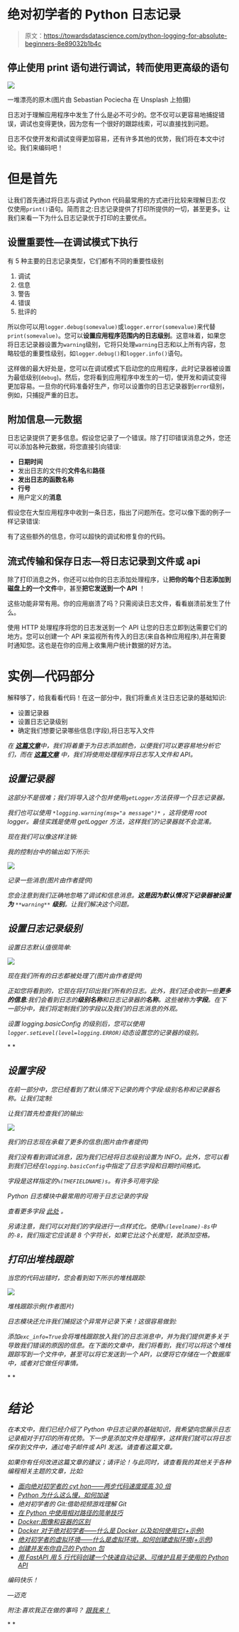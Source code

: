 # 绝对初学者的 Python 日志记录

> 原文：<https://towardsdatascience.com/python-logging-for-absolute-beginners-8e89032b1b4c>

## 停止使用 print 语句进行调试，转而使用更高级的语句

![](img/1e403abd5e36566eb43a7ea8bfdfe0e0.png)

一堆漂亮的原木(图片由 Sebastian Pociecha 在 Unsplash 上拍摄)

日志对于理解应用程序中发生了什么是必不可少的。您不仅可以更容易地捕捉错误，调试也变得更快，因为您有一个很好的跟踪线索，可以直接找到问题。

日志不仅使开发和调试变得更加容易，还有许多其他的优势，我们将在本文中讨论。我们来编码吧！

# 但是首先

让我们首先通过将日志与调试 Python 代码最常用的方式进行比较来理解日志:仅仅使用`print()`语句。简而言之:日志记录提供了打印所提供的一切，甚至更多。让我们来看一下为什么日志记录优于打印的主要优点。

## 设置重要性—在调试模式下执行

有 5 种主要的日志记录类型，它们都有不同的重要性级别

1.  调试
2.  信息
3.  警告
4.  错误
5.  批评的

所以你可以用`logger.debug(somevalue)`或`logger.error(somevalue)`来代替`print(somevalue)`。您可以**设置应用程序范围内的日志级别**。这意味着，如果您将日志记录器设置为`warning`级别，它将只处理`warning`日志和以上所有内容，忽略较低的重要性级别，如`logger.debug()`和`logger.info()`语句。

这样做的最大好处是，您可以在调试模式下启动您的应用程序，此时记录器被设置为最低级别(`debug`)。然后，您将看到应用程序中发生的一切，使开发和调试变得更加容易。一旦你的代码准备好生产，你可以设置你的日志记录器到`error`级别，例如，只捕捉严重的日志。

## 附加信息—元数据

日志记录提供了更多信息。假设您记录了一个错误。除了打印错误消息之外，您还可以添加各种元数据，将您直接引向错误:

*   **日期时间**
*   发出日志的文件的**文件名**和**路径**
*   **发出日志的函数名称**
*   **行号**
*   用户定义的**消息**

假设您在大型应用程序中收到一条日志，指出了问题所在。您可以像下面的例子一样记录错误:

有了这些额外的信息，你可以超快的调试和修复你的代码。

## 流式传输和保存日志—将日志记录到文件或 api

除了打印消息之外，你还可以给你的日志添加处理程序，让**把你的每个日志添加到磁盘上的一个文件**中，甚至**把它发送到一个 API** ！

这些功能非常有用。你的应用崩溃了吗？只需阅读日志文件，看看崩溃前发生了什么。

使用 HTTP 处理程序将您的日志发送到一个 API 让您的日志立即到达需要它们的地方。您可以创建一个 API 来监视所有传入的日志(来自各种应用程序),并在需要时通知您。这也是在你的应用上收集用户统计数据的好方法。

[](/create-a-fast-auto-documented-maintainable-and-easy-to-use-python-api-in-5-lines-of-code-with-4e574c00f70e)  

# 实例—代码部分

解释够了，给我看看代码！在这一部分中，我们将重点关注日志记录的基础知识:

*   设置记录器
*   设置日志记录级别
*   确定我们想要记录哪些信息(字段),将日志写入文件

*在* [***这篇文章***](https://mikehuls.medium.com/colored-logs-for-python-2973935a9b02)**中，我们将着重于为日志添加颜色，以便我们可以更容易地分析它们，而在* [***这篇文章***](https://mikehuls.medium.com/python-logging-saving-logs-to-a-file-sending-logs-to-an-api-75ec5964943f) *中，我们将使用处理程序将日志写入文件和 API。**

## *设置记录器*

*这部分不是很难；我们将导入这个包并使用`getLogger`方法获得一个日志记录器。*

**我们也可以使用* `*logging.warning(msg="a message")*` *，这将使用 root logger。最佳实践是使用 getLogger 方法，这样我们的记录器就不会混淆。**

*现在我们可以像这样注销:*

*我的控制台中的输出如下所示:*

*![](img/1da893e24cc5b43b83d2d89f85741095.png)*

*记录一些消息(图片由作者提供)*

*您会注意到我们正确地忽略了调试和信息消息。**这是因为默认情况下记录器被设置为** `**warning**` **级别**。让我们解决这个问题。*

## *设置日志记录级别*

*设置日志默认值很简单:*

*![](img/46ce27196aa7cf85f0d7328a76a7e378.png)*

*现在我们所有的日志都被处理了(图片由作者提供)*

*正如您将看到的，它现在将打印出我们所有的日志。此外，我们还会收到一些**更多的信息**:我们会看到日志的**级别名称**和日志记录器的**名称**。这些被称为**字段**。在下一部分中，我们将定制我们的字段以及我们的日志消息的外观。*

*设置 logging.basicConfig 的级别后，您可以使用`logger.setLevel(level=logging.ERROR)`动态设置您的记录器的级别。*

*[](/cython-for-absolute-beginners-30x-faster-code-in-two-simple-steps-bbb6c10d06ad) * 

## *设置字段*

*在前一部分中，您已经看到了默认情况下记录的两个字段:级别名称和记录器名称。让我们定制:*

*让我们首先检查我们的输出:*

*![](img/e3f47a0c5133ac3c8438f41f1bae02e9.png)*

*我们的日志现在承载了更多的信息(图片由作者提供)*

*我们没有看到调试消息，因为我们已经将日志级别设置为 INFO。此外，您可以看到我们已经在`logging.basicConfig`中指定了日志字段和日期时间格式。*

*字段是这样指定的`%(THEFIELDNAME)s`。有许多可用字段:*

*Python 日志模块中最常用的可用于日志记录的字段*

**查看更多字段* [*此处*](https://gist.github.com/mike-huls/86763de2233d4cbc2b2a1b84bba19b9c) *。**

*另请注意，我们可以对我们的字段进行一点样式化。使用`%(levelname)-8s`中的`-8`，我们指定它应该是 8 个字符长，如果它比这个长度短，就添加空格。*

## *打印出堆栈跟踪*

*当您的代码出错时，您会看到如下所示的堆栈跟踪:*

*![](img/a99d3c922566b2eadfc83e5a4ce47b5f.png)*

*堆栈跟踪示例(作者图片)*

*日志模块还允许我们捕捉这个异常并记录下来！这很容易做到:*

*添加`exc_info=True`会将堆栈跟踪放入我们的日志消息中，并为我们提供更多关于导致我们错误的原因的信息。在下面的文章中，我们将看到，我们可以将这个堆栈跟踪写到一个文件中，甚至可以将它发送到一个 API，以便将它存储在一个数据库中，或者对它做任何事情。*

*[](/a-complete-guide-to-using-environment-variables-and-files-with-docker-and-compose-4549c21dc6af) * 

# *结论*

*在本文中，我们已经介绍了 Python 中日志记录的基础知识，我希望向您展示日志记录相对于打印的所有优势。下一步是添加文件处理程序，这样我们就可以将日志保存到文件中，通过电子邮件或 API 发送。请查看这篇文章。*

*如果你有任何改进这篇文章的建议；请评论！与此同时，请查看我的其他关于各种编程相关主题的文章，比如:*

*   *[面向绝对初学者的 cyt hon——两步代码速度提高 30 倍](https://mikehuls.medium.com/cython-for-absolute-beginners-30x-faster-code-in-two-simple-steps-bbb6c10d06ad)*
*   *[Python 为什么这么慢，如何加速](https://mikehuls.medium.com/why-is-python-so-slow-and-how-to-speed-it-up-485b5a84154e)*
*   *绝对初学者的 Git:借助视频游戏理解 Git*
*   *[在 Python 中使用相对路径的简单技巧](https://mikehuls.medium.com/simple-trick-to-work-with-relative-paths-in-python-c072cdc9acb9)*
*   *[Docker:图像和容器的区别](https://mikehuls.medium.com/docker-for-absolute-beginners-the-difference-between-an-image-and-a-container-7e07d4c0c01d)*
*   *[Docker 对于绝对初学者——什么是 Docker 以及如何使用它(+示例)](https://mikehuls.medium.com/docker-for-absolute-beginners-what-is-docker-and-how-to-use-it-examples-3d3b11efd830)*
*   *[绝对初学者的虚拟环境——什么是虚拟环境，如何创建虚拟环境(+示例](https://mikehuls.medium.com/virtual-environments-for-absolute-beginners-what-is-it-and-how-to-create-one-examples-a48da8982d4b))*
*   *[创建并发布你自己的 Python 包](https://mikehuls.medium.com/create-and-publish-your-own-python-package-ea45bee41cdc)*
*   *[用 FastAPI 用 5 行代码创建一个快速自动记录、可维护且易于使用的 Python API](https://mikehuls.medium.com/create-a-fast-auto-documented-maintainable-and-easy-to-use-python-api-in-5-lines-of-code-with-4e574c00f70e)*

*编码快乐！*

*—迈克*

*附注:喜欢我正在做的事吗？ [*跟我来！*](https://mikehuls.medium.com/membership)*

*[](https://mikehuls.medium.com/membership) *